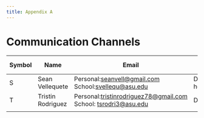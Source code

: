 ```yaml
---
title: Appendix A
---
```


# Communication Channels 
|Symbol|Name |Email |First Contact | Second Contact | Third Contact | 
|---|---|---|---|---|---|
| S  | Sean Vellequete   | Personal:seanvell@gmail.com            School:svellequ@asu.edu           | Discord: hogintosh#2824 |    |    |
| T  | Tristin Rodriguez | Personal:tristinrodriguez78@gmail.com                                    School: tsrodri3@asu.edu |  Discord:Tristin#0515   |   |   |  
|    |                   |
